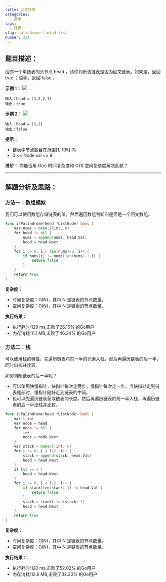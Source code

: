 ```yaml
---
title: 回文链表
categories:
  - 简单
tags:
  - 链表
slug: palindrome-linked-list
number: 234
---
```


## 题目描述：

给你一个单链表的头节点 head ，请你判断该链表是否为回文链表。如果是，返回 true ；否则，返回 false 。

**示例 1：**
![](/img/leetcode/234回文链表/pal1linked-list.jpg)
```
输入：head = [1,2,2,1]
输出：true
```

**示例 2：**
![](/img/leetcode/234回文链表/pal2linked-list.jpg)
```
输入：head = [1,2] 
输出：false
```

**提示：**
- 链表中节点数目在范围[1, 105] 内
- 0 <= Node.val <= 9

**进阶：** 你能否用 O(n) 时间复杂度和 O(1) 空间复杂度解决此题？

---
## 解题分析及思路：

### 方法一：数组模拟

我们可以使用数组存储链表的值，然后遍历数组判断它是否是一个回文数组。

```go
func isPalindrome(head *ListNode) bool {
	var nums = make([]int, 0)
	for head != nil {
		nums = append(nums, head.Val)
		head = head.Next
	}
	for i := 0; i < len(nums)/2; i++ {
		if nums[i] != nums[len(nums)-1-i] {
			return false
		}
	}
	return true
}
```

**复杂度：**

- 时间复杂度：O(N)，其中 N 是链表的节点数量。
- 空间复杂度：O(N)，其中 N 是链表的节点数量。

**执行结果：**

- 执行耗时:129 ms,击败了26.16% 的Go用户
- 内存消耗:11.1 MB,击败了46.24% 的Go用户


### 方法二：栈

可以使用栈的特性，先遍历链表将前一半的元素入栈，然后再遍历链表的后一半，同时出栈并比较。

如何判断链表的后一半呢？
- 可以使用快慢指针，快指针每次走两步，慢指针每次走一步，当快指针走到链表尾部时，慢指针刚好走到链表的中间。
- 也可以先遍历链表获取链表的长度，然后再遍历链表的前一半入栈，再遍历链表的后一半出栈并比较。


```go
func isPalindrome(head *ListNode) bool {
	var l int
	var node = head
	for node != nil {
		l++
		node = node.Next
	}
	var stack = make([]int, 0)
	for i := 0; i < l/2; i++ {
		stack = append(stack, head.Val)
		head = head.Next
	}
	if l%2 == 1 {
		head = head.Next
	}
	for i := 0; i < l/2; i++ {
		if stack[len(stack)-1] != head.Val {
			return false
		}
		stack = stack[:len(stack)-1]
		head = head.Next
	}
	return true
}
```

**复杂度：**

- 时间复杂度：O(N)，其中 N 是链表的节点数量。
- 空间复杂度：O(N)，其中 N 是链表的节点数量。

**执行结果：**

- 执行耗时:120 ms,击败了52.02% 的Go用户
- 内存消耗:12.6 MB,击败了32.33% 的Go用户

